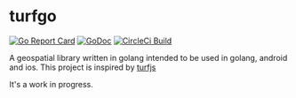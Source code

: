 # turfgo
[![Go Report Card](http://goreportcard.com/badge/shashanktomar/turfgo)](http://goreportcard.com/report/shashanktomar/turfgo)
[![GoDoc](https://godoc.org/github.com/shashanktomar/turfgo?status.svg)](https://godoc.org/github.com/shashanktomar/turfgo)
[![CircleCi Build](https://circleci.com/gh/shashanktomar/turfgo.svg?&style=shield&circle-token=c22fb54f10acba8f119142e2ca61a3c8c3e01bdb)](https://circleci.com/gh/shashanktomar/turfgo)

A geospatial library written in golang intended to be used in golang, android and ios. This project is inspired by [turfjs](http://turfjs.org/)

It's a work in progress.
